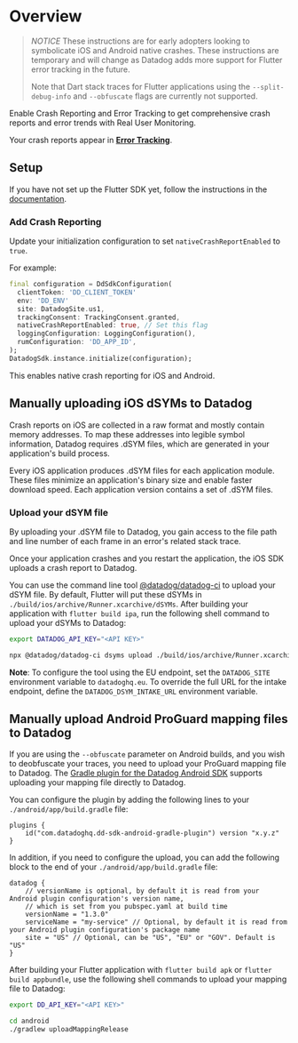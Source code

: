 # Overview

> *NOTICE* These instructions are for early adopters looking to symbolicate iOS and Android native crashes. These instructions are temporary and will change as Datadog adds more support for Flutter error tracking in the future.
> 
> Note that Dart stack traces for Flutter applications using the `--split-debug-info` and `--obfuscate` flags are currently not supported.
>

Enable Crash Reporting and Error Tracking to get comprehensive crash reports and error trends with Real User Monitoring. 

Your crash reports appear in [**Error Tracking**][8].

## Setup

If you have not set up the Flutter SDK yet, follow the instructions in the [documentation][2].

### Add Crash Reporting

Update your initialization configuration to set `nativeCrashReportEnabled` to `true`.

For example:

```dart
final configuration = DdSdkConfiguration(
  clientToken: 'DD_CLIENT_TOKEN'
  env: 'DD_ENV'
  site: DatadogSite.us1,
  trackingConsent: TrackingConsent.granted,
  nativeCrashReportEnabled: true, // Set this flag
  loggingConfiguration: LoggingConfiguration(),
  rumConfiguration: 'DD_APP_ID',
);
DatadogSdk.instance.initialize(configuration);
```

This enables native crash reporting for iOS and Android.

## Manually uploading iOS dSYMs to Datadog

Crash reports on iOS are collected in a raw format and mostly contain memory addresses. To map these addresses into legible symbol information, Datadog requires .dSYM files, which are generated in your application's build process.

Every iOS application produces .dSYM files for each application module. These files minimize an application's binary size and enable faster download speed. Each application version contains a set of .dSYM files. 

### Upload your dSYM file

By uploading your .dSYM file to Datadog, you gain access to the file path and line number of each frame in an error's related stack trace.

Once your application crashes and you restart the application, the iOS SDK uploads a crash report to Datadog. 

You can use the command line tool [@datadog/datadog-ci][5] to upload your dSYM file. By default, Flutter will put these dSYMs in `./build/ios/archive/Runner.xcarchive/dSYMs`. After building your application with `flutter build ipa`, run the following shell command to upload your dSYMs to Datadog:

```sh
export DATADOG_API_KEY="<API KEY>"

npx @datadog/datadog-ci dsyms upload ./build/ios/archive/Runner.xcarchive/dSYMs
```

**Note**: To configure the tool using the EU endpoint, set the `DATADOG_SITE` environment variable to `datadoghq.eu`. To override the full URL for the intake endpoint, define the `DATADOG_DSYM_INTAKE_URL` environment variable. 


## Manually upload Android ProGuard mapping files to Datadog

If you are using the `--obfuscate` parameter on Android builds, and you wish to deobfuscate your traces, you need to upload your ProGuard mapping file to Datadog. The [Gradle plugin for the Datadog Android SDK][1] supports uploading your mapping file directly to Datadog.

You can configure the plugin by adding the following lines to your `./android/app/build.gradle` file:

```
plugins {
    id("com.datadoghq.dd-sdk-android-gradle-plugin") version "x.y.z"
}
```

In addition, if you need to configure the upload, you can add the following block to the end of your `./android/app/build.gradle` file:

```
datadog {
    // versionName is optional, by default it is read from your Android plugin configuration's version name,
    // which is set from you pubspec.yaml at build time
    versionName = "1.3.0" 
    serviceName = "my-service" // Optional, by default it is read from your Android plugin configuration's package name
    site = "US" // Optional, can be "US", "EU" or "GOV". Default is "US"
}
```

After building your Flutter application with `flutter build apk` or `flutter build appbundle`, use the following shell commands to upload your mapping file to Datadog:

```sh
export DD_API_KEY="<API KEY>"

cd android
./gradlew uploadMappingRelease
```

[1]: https://github.com/DataDog/dd-sdk-android-gradle-plugin
[2]: https://docs.datadoghq.com/real_user_monitoring/flutter/#setup
[5]: https://www.npmjs.com/package/@datadog/datadog-ci
[8]: https://app.datadoghq.com/rum/error-tracking
